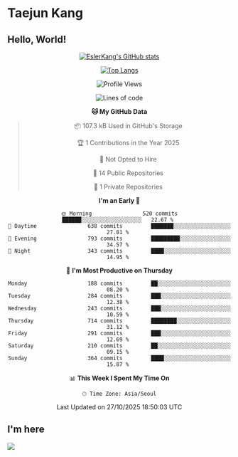# Taejun Kang

## Hello, World!


<div align="center">
  
  [![EslerKang's GitHub stats](https://github-readme-stats.vercel.app/api?username=EslerKang&count_private=true&theme=vision-friendly-dark)](https://github.com/eslerkang)
  
  [![Top Langs](https://github-readme-stats.vercel.app/api/top-langs/?username=eslerkang&hide=shell&layout=compact)](https://github.com/eslerkang)
  
  <!--START_SECTION:waka-->
![Profile Views](http://img.shields.io/badge/Profile%20Views-0-blue)

![Lines of code](https://img.shields.io/badge/From%20Hello%20World%20I%27ve%20Written-409.7%20thousand%20lines%20of%20code-blue)

**🐱 My GitHub Data** 

> 📦 107.3 kB Used in GitHub's Storage 
 > 
> 🏆 1 Contributions in the Year 2025
 > 
> 🚫 Not Opted to Hire
 > 
> 📜 14 Public Repositories 
 > 
> 🔑 1 Private Repositories 
 > 
**I'm an Early 🐤** 

```text
🌞 Morning                520 commits         ██████░░░░░░░░░░░░░░░░░░░   22.67 % 
🌆 Daytime                638 commits         ███████░░░░░░░░░░░░░░░░░░   27.81 % 
🌃 Evening                793 commits         █████████░░░░░░░░░░░░░░░░   34.57 % 
🌙 Night                  343 commits         ████░░░░░░░░░░░░░░░░░░░░░   14.95 % 
```
📅 **I'm Most Productive on Thursday** 

```text
Monday                   188 commits         ██░░░░░░░░░░░░░░░░░░░░░░░   08.20 % 
Tuesday                  284 commits         ███░░░░░░░░░░░░░░░░░░░░░░   12.38 % 
Wednesday                243 commits         ███░░░░░░░░░░░░░░░░░░░░░░   10.59 % 
Thursday                 714 commits         ████████░░░░░░░░░░░░░░░░░   31.12 % 
Friday                   291 commits         ███░░░░░░░░░░░░░░░░░░░░░░   12.69 % 
Saturday                 210 commits         ██░░░░░░░░░░░░░░░░░░░░░░░   09.15 % 
Sunday                   364 commits         ████░░░░░░░░░░░░░░░░░░░░░   15.87 % 
```


📊 **This Week I Spent My Time On** 

```text
🕑︎ Time Zone: Asia/Seoul
```


 Last Updated on 27/10/2025 18:50:03 UTC
<!--END_SECTION:waka-->
</div>



## I'm here
<a href="mailto:eslerkang@gmail.com" target="_blank"><img src="https://img.shields.io/badge/Gmail-B54A3A?style=flat-square&logo=Gmail&logoColor=white"/></a>
